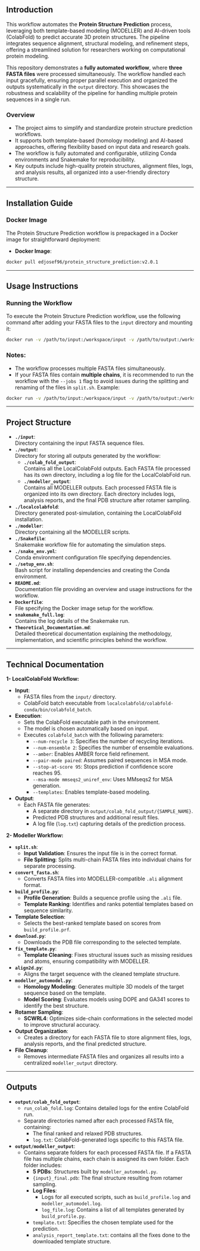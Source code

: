 ## **Introduction**

This workflow automates the **Protein Structure Prediction** process, leveraging both template-based modeling (MODELLER) and AI-driven tools (ColabFold) to predict accurate 3D protein structures. The pipeline integrates sequence alignment, structural modeling, and refinement steps, offering a streamlined solution for researchers working on computational protein modeling.

This repository demonstrates a **fully automated workflow**, where **three FASTA files** were processed simultaneously. The workflow handled each input gracefully, ensuring proper parallel execution and organized the outputs systematically in the `output` directory. This showcases the robustness and scalability of the pipeline for handling multiple protein sequences in a single run.

### **Overview**

- The project aims to simplify and standardize protein structure prediction workflows.
- It supports both template-based (homology modeling) and AI-based approaches, offering flexibility based on input data and research goals.
- The workflow is fully automated and configurable, utilizing Conda environments and Snakemake for reproducibility.
- Key outputs include high-quality protein structures, alignment files, logs, and analysis results, all organized into a user-friendly directory structure.

---
## **Installation Guide**

### **Docker Image**

The Protein Structure Prediction workflow is prepackaged in a Docker image for straightforward deployment:

- **Docker Image**:
 ```bash
docker pull edjosef96/protein_structure_prediction:v2.0.1
   ```

---

## **Usage Instructions**

### **Running the Workflow**

To execute the Protein Structure Prediction workflow, use the following command after adding your FASTA files to the `input` directory and mounting it:

```bash
docker run -v /path/to/input:/workspace/input -v /path/to/output:/workspace/output --resources gpu=2 --cores all edjosef96/protein_structure_prediction:v2.0.1
```

### **Notes:**

- The workflow processes multiple FASTA files simultaneously.
- If your FASTA files contain **multiple chains**, it is recommended to run the workflow with the `--jobs 1` flag to avoid issues during the splitting and renaming of the files in `split.sh`. Example:
```bash
docker run -v /path/to/input:/workspace/input -v /path/to/output:/workspace/output --resources gpu=2 --cores all --jobs 1 edjosef96/protein_structure_prediction:v2.0.1 
```



---
## **Project Structure**

- **`./input`**:  
    Directory containing the input FASTA sequence files.
- **`./output`**:  
    Directory for storing all outputs generated by the workflow:
    - **`./colab_fold_output`**:  
        Contains all the LocalColabFold outputs. Each FASTA file processed has its own directory, including a log file for the LocalColabFold run.
    - **`./modeller_output`**:  
        Contains all MODELLER outputs. Each processed FASTA file is organized into its own directory. Each directory includes logs, analysis reports, and the final PDB structure after rotamer sampling.
- **`./localcolabfold`**:  
    Directory generated post-simulation, containing the LocalColabFold installation.
- **`./modeller`**:  
    Directory containing all the MODELLER scripts.
- **`./Snakefile`**:  
    Snakemake workflow file for automating the simulation steps.
- **`./snake_env.yml`**:  
    Conda environment configuration file specifying dependencies.
- **`./setup_env.sh`**:  
    Bash script for installing dependencies and creating the Conda environment.
- **`README.md`**:  
    Documentation file providing an overview and usage instructions for the workflow.
- **`Dockerfile`**:  
    File specifying the Docker image setup for the workflow.
- **`snakemake_full.log`**:  
    Contains the log details of the Snakemake run.
- **`Theoretical_Documentation.md`**:  
    Detailed theoretical documentation explaining the methodology, implementation, and scientific principles behind the workflow.
    

---
## **Technical Documentation**

 **1- LocalColabFold Workflow:**

- **Input**:
    - FASTA files from the `input/` directory.
    - ColabFold batch executable from `localcolabfold/colabfold-conda/bin/colabfold_batch`.
- **Execution**:
    - Sets the ColabFold executable path in the environment.
    - The model is chosen automatically based on input.
    - Executes `colabfold_batch` with the following parameters:
        - `--num-recycle 3`: Specifies the number of recycling iterations.
        - `--num-ensemble 2`: Specifies the number of ensemble evaluations.
        - `--amber`: Enables AMBER force field refinement.
        - `--pair-mode paired`: Assumes paired sequences in MSA mode.
        - `--stop-at-score 95`: Stops prediction if confidence score reaches 95.
        - `--msa-mode mmseqs2_uniref_env`: Uses MMseqs2 for MSA generation.
        - `--templates`: Enables template-based modeling.
- **Output**:
    - Each FASTA file generates:
        - A separate directory in `output/colab_fold_output/{SAMPLE_NAME}`.
        - Predicted PDB structures and additional result files.
        - A log file (`log.txt`) capturing details of the prediction process.


**2- Modeller Workflow:**

- **`split.sh`**:
    - **Input Validation**: Ensures the input file is in the correct format.
    - **File Splitting**: Splits multi-chain FASTA files into individual chains for separate processing.
- **`convert_fasta.sh`**:
    - Converts FASTA files into MODELLER-compatible `.ali` alignment format.
- **`build_profile.py`**:
    - **Profile Generation**: Builds a sequence profile using the `.ali` file.
    - **Template Ranking**: Identifies and ranks potential templates based on sequence similarity.
- **Template Selection**:
    - Selects the best-ranked template based on scores from `build_profile.prf`.
- **`download.py`**:
    - Downloads the PDB file corresponding to the selected template.
- **`fix_template.py`**:
    - **Template Cleaning**: Fixes structural issues such as missing residues and atoms, ensuring compatibility with MODELLER.
- **`align2d.py`**:
    - Aligns the target sequence with the cleaned template structure.
- **`modeller_automodel.py`**:
    - **Homology Modeling**: Generates multiple 3D models of the target sequence based on the template.
    - **Model Scoring**: Evaluates models using DOPE and GA341 scores to identify the best structure.
- **Rotamer Sampling**:
    - **SCWRL4**: Optimizes side-chain conformations in the selected model to improve structural accuracy.
- **Output Organization**:
    - Creates a directory for each FASTA file to store alignment files, logs, analysis reports, and the final predicted structure.
- **File Cleanup**:
    - Removes intermediate FASTA files and organizes all results into a centralized `modeller_output` directory.
---
## **Outputs**

- **`output/colab_fold_output`**:
    - `run_colab_fold.log`: Contains detailed logs for the entire ColabFold run.
    - Separate directories named after each processed FASTA file, containing:
        - The final ranked and relaxed PDB structures.
        - `log.txt`: ColabFold-generated logs specific to this FASTA file.
- **`output/modeller_output`**:
    - Contains separate folders for each processed FASTA file. If a FASTA file has multiple chains, each chain is assigned its own folder. Each folder includes:
        - **5 PDBs**: Structures built by `modeller_automodel.py`.
        - `{input}_final.pdb`: The final structure resulting from rotamer sampling.
        - **Log Files**:
            - Logs for all executed scripts, such as `build_profile.log` and `modeller_automodel.log`.
            - `log_file.log`: Contains a list of all templates generated by `build_profile.py`.
        - `template.txt`: Specifies the chosen template used for the prediction.
        - `analysis_report_template.txt`: contains all the fixes done to the downloaded template structure.


